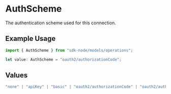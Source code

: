 # AuthScheme

The authentication scheme used for this connection.

## Example Usage

```typescript
import { AuthScheme } from "sdk-node/models/operations";

let value: AuthScheme = "oauth2/authorizationCode";
```

## Values

```typescript
"none" | "apiKey" | "basic" | "oauth2/authorizationCode" | "oauth2/authorizationCodePKCE" | "oauth2/clientCredentials" | "oauth2/password"
```
